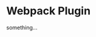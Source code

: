 <!-- This file is dynamically generated. please edit in __readme__ -->

# Webpack Plugin

something...

